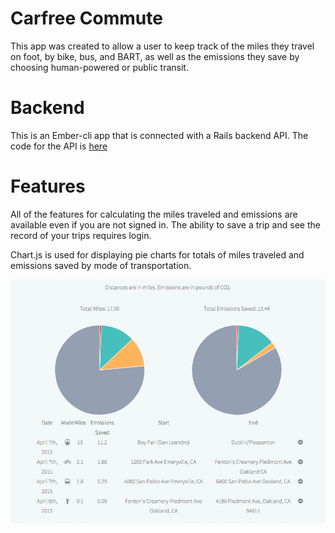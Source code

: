 # Carfree Commute

This app was created to allow a user to keep track of the miles they travel on foot, by bike, bus, and BART, as well as the emissions they save by choosing human-powered or public transit.

# Backend

This is an Ember-cli app that is connected with a Rails backend API. The code for the API is [here](https://github.com/tophat8855/gProject-API)

# Features

All of the features for calculating the miles traveled and emissions are available even if you are not signed in. The ability to save a trip and see the record of your trips requires login. 

Chart.js is used for displaying pie charts for totals of miles traveled and emissions saved by mode of transportation.

![alt text](https://github.com/tophat8855/gProject-API/blob/master/triphistoryscreenshot.png "View History Screenshot")
